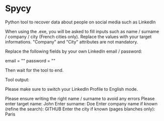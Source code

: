 # Spycy
Python tool to recover data about people on social media such as LinkedIn

When using the .exe, you will be asked to fill inputs such as name / surname / company / city (French cities only).
Replace the values with your target informations. "Company" and "City" attributes are not mandatory.

Replace the following fields by your own LinkedIn email / password:

email = ""
password = ""

Then wait for the tool to end.
  
Tool output:

Please make sure to switch your LinkedIn Profile to English mode.

Please ensure writing the right name / surname to avoid any errors
Please enter target name: John
Enter surname: Doe
Enter company name if known (refine the search): GITHUB
Enter the city if known (pages blanches only): Paris
